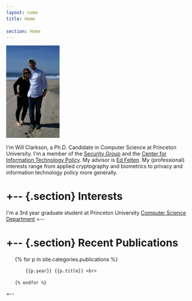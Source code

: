 ```yaml
---
layout: name
title: Home

section: Home
---
```

<img class='inset right' title='Will Clarkson' height="250" src='/images/PersonalPicture.jpg'/>


I'm Will Clarkson, a Ph.D. Candidate in Computer Science at Princeton University. I'm a member of the [Security Group](http://security.cs.princeton.edu) and the [Center for Information Technology Policy](http://citp.princeton.edu). My advisor is [Ed Felten](http://cs.princeton.edu/~felten/). My (professional) interests range from applied cryptography and biometrics to privacy and information technology policy more generally. 

+--	{.section}
Interests
========
I'm a 3rd year graduate student at Princeton University [Computer Science Department](http://www.cs.princeton.edu)
=--

+-- {.section}
Recent Publications
========
 <ul>
 	{% for p in site.categories.publications %}
    
    	{{p.year}} {{p.title}} <br>

	{% endfor %}
 </ul>
=--
